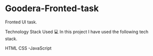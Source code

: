 # Goodera-Fronted-task
Fronted UI task.

Technology Stack Used 💻
In this project I have used the following tech stack.

HTML
CSS -JavaScript
